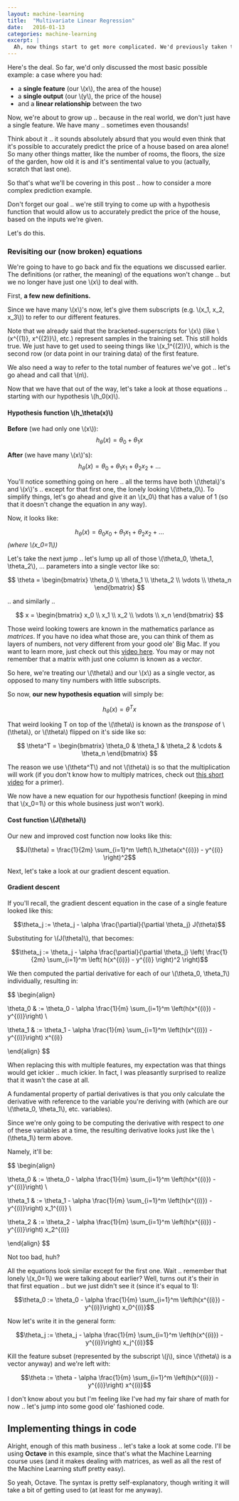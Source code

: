 ```yaml
---
layout: machine-learning
title:  "Multivariate Linear Regression"
date:   2016-01-13
categories: machine-learning
excerpt: |
  Ah, now things start to get more complicated. We'd previously taken the most basic case where we only have one feature, and one output we're trying to predict -- with a linear relationship connecting them. Now, we start considering what happens when we have multiple features.
---
```


Here's the deal. So far, we'd only discussed the most basic possible example: a case where you had:

- a **single feature** (our \\(x\\), the area of the house)
- a **single output** (our \\(y\\), the price of the house)
- and a **linear relationship** between the two

Now, we're about to grow up .. because in the real world, we don't just have a single feature. We have many .. sometimes even thousands!

Think about it .. it sounds absolutely absurd that you would even think that it's possible to accurately predict the price of a house based on area alone! So many other things matter, like the number of rooms, the floors, the size of the garden, how old it is and it's sentimental value to you (actually, scratch that last one).

So that's what we'll be covering in this post .. how to consider a more complex prediction example.

Don't forget our goal .. we're still trying to come up with a hypothesis function that would allow us to accurately predict the price of the house, based on the inputs we're given.

Let's do this.

### Revisiting our (now broken) equations

We're going to have to go back and fix the equations we discussed earlier. The definitions (or rather, the meaning) of the equations won't change .. but we no longer have just one \\(x\\) to deal with.

First, **a few new definitions.**

Since we have many \\(x\\)'s now, let's give them subscripts (e.g. \\(x_1, x_2, x_3\\)) to refer to our different features.

Note that we already said that the bracketed-superscripts for \\(x\\) (like \\(x^{(1)}, x^{(2)}\\), etc.) represent samples in the training set. This still holds true. We just have to get used to seeing things like \\(x_1^{(2)}\\), which is the second row (or data point in our training data) of the first feature.

We also need a way to refer to the total number of features we've got .. let's go ahead and call that \\(n\\).

Now that we have that out of the way, let's take a look at those equations .. starting with our hypothesis \\(h_0(x)\\).

#### Hypothesis function \\(h_\theta(x)\\)

**Before** (we had only one \\(x\\)):
$$h_\theta(x) = \theta_0 + \theta_1 x$$

**After** (we have many \\(x\\)'s):
$$h_\theta(x) = \theta_0 + \theta_1 x_1 + \theta_2 x_2 + \text{...}$$

You'll notice something going on here .. all the terms have both \\(\theta\\)'s and \\(x\\)'s .. except for that first one, the lonely looking \\(\theta_0\\). To simplify things, let's go ahead and give it an \\(x_0\\) that has a value of 1 (so that it doesn't change the equation in any way).

Now, it looks like:

$$h_\theta(x) = \theta_0 x_0 + \theta_1 x_1 + \theta_2 x_2 + \text{...}$$
*(where \\(x_0=1\\))*

Let's take the next jump .. let's lump up all of those \\(\theta_0, \theta_1, \theta_2\\), &hellip; parameters into a single vector like so:

$$
\theta =
\begin{bmatrix}
\theta_0 \\
\theta_1 \\
\theta_2 \\
\vdots \\
\theta_n
\end{bmatrix}
$$

.. and similarly ..

$$
x =
\begin{bmatrix}
x_0 \\
x_1 \\
x_2 \\
\vdots \\
x_n
\end{bmatrix}
$$

Those weird looking towers are known in the mathematics parlance as *matrices*. If you have no idea what those are, you can think of them as layers of numbers, not very different from your good ole' Big Mac. If you want to learn more, just check out this [video here](https://www.khanacademy.org/math/algebra2/alg-2-old-content/basic-matrix-operations-alg2/v/introduction-to-the-matrix). You may or may not remember that a matrix with just one column is known as a *vector*.

So here, we're treating our \\(\theta\\) and our \\(x\\) as a single vector, as opposed to many tiny numbers with little subscripts.

So now, **our new hypothesis equation** will simply be:

$$h_\theta(x) = \theta^T x$$

That weird looking T on top of the \\(\theta\\) is known as the *transpose* of \\(\theta\\), or \\(\theta\\) flipped on it's side like so:

$$
\theta^T =
\begin{bmatrix}
\theta_0 & \theta_1 & \theta_2 & \cdots & \theta_n
\end{bmatrix}
$$

The reason we use \\(\theta^T\\) and not \\(\theta\\) is so that the multiplication will work (if you don't know how to multiply matrices, check out [this short video](https://www.khanacademy.org/math/algebra2/alg-2-old-content/matrix-multiplication-alg2/v/matrix-multiplication-intro) for a primer).

We now have a new equation for our hypothesis function! (keeping in mind that \\(x_0=1\\) or this whole business just won't work).

#### Cost function \\(J(\theta)\\)

Our new and improved cost function now looks like this:

$$J(\theta) = \frac{1}{2m} \sum_{i=1}^m \left(\ h_\theta(x^{(i)}) - y^{(i)} \right)^2$$

Next, let's take a look at our gradient descent equation.

#### Gradient descent

If you'll recall, the gradient descent equation in the case of a single feature looked like this:

$$\theta_j := \theta_j - \alpha \frac{\partial}{\partial \theta_j} J(\theta)$$

Substituting for \\(J(\theta)\\), that becomes:

$$\theta_j := \theta_j - \alpha \frac{\partial}{\partial \theta_j} \left( \frac{1}{2m} \sum_{i=1}^m \left( h(x^{(i)}) - y^{(i)} \right)^2 \right)$$

We then computed the partial derivative for each of our \\(\theta_0, \theta_1\\) individually, resulting in:

$$
\begin{align}

\theta_0 & := \theta_0 - \alpha \frac{1}{m} \sum_{i=1}^m \left(h(x^{(i)}) - y^{(i)}\right) \\

\theta_1 & := \theta_1 - \alpha \frac{1}{m} \sum_{i=1}^m \left(h(x^{(i)}) - y^{(i)}\right) x^{(i)}

\end{align}
$$

When replacing this with multiple features, my expectation was that things would get ickier .. much ickier. In fact, I was pleasantly surprised to realize that it wasn't the case at all.

A fundamental property of partial derivatives is that you only calculate the derivative with reference to the variable you're deriving with (which are our \\(\theta_0, \theta_1\\), etc. variables).

Since we're only going to be computing the derivative with respect to *one* of these variables at a time, the resulting derivative looks just like the \\(\theta_1\\) term above.

Namely, it'll be:

$$
\begin{align}

\theta_0 & := \theta_0 - \alpha \frac{1}{m} \sum_{i=1}^m \left(h(x^{(i)}) - y^{(i)}\right) \\

\theta_1 & := \theta_1 - \alpha \frac{1}{m} \sum_{i=1}^m \left(h(x^{(i)}) - y^{(i)}\right) x_1^{(i)} \\

\theta_2 & := \theta_2 - \alpha \frac{1}{m} \sum_{i=1}^m \left(h(x^{(i)}) - y^{(i)}\right) x_2^{(i)}

\end{align}
$$

Not too bad, huh?

All the equations look similar except for the first one. Wait .. remember that lonely \\(x_0=1\\) we were talking about earlier? Well, turns out it's their in that first equation .. but we just didn't see it (since it's equal to 1):

$$\theta_0 := \theta_0 - \alpha \frac{1}{m} \sum_{i=1}^m \left(h(x^{(i)}) - y^{(i)}\right) x_0^{(i)}$$

Now let's write it in the general form:

$$\theta_j := \theta_j - \alpha \frac{1}{m} \sum_{i=1}^m \left(h(x^{(i)}) - y^{(i)}\right) x_j^{(i)}$$

Kill the feature subset (represented by the subscript \\(j\\), since \\(\theta\\) is a vector anyway) and we're left with:

$$\theta := \theta - \alpha \frac{1}{m} \sum_{i=1}^m \left(h(x^{(i)}) - y^{(i)}\right) x^{(i)}$$

I don't know about you but I'm feeling like I've had my fair share of math for now .. let's jump into some good ole' fashioned code.

## Implementing things in code

Alright, enough of this math business .. let's take a look at some code. I'll be using **Octave** in this example, since that's what the Machine Learning course uses (and it makes dealing with matrices, as well as all the rest of the Machine Learning stuff pretty easy).

So yeah, Octave. The syntax is pretty self-explanatory, though writing it will take a bit of getting used to (at least for me anyway).
